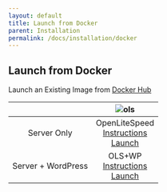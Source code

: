 ```yaml
---
layout: default
title: Launch from Docker
parent: Installation
permalink: /docs/installation/docker
---
```


## Launch from Docker

Launch an Existing Image from [Docker Hub](https://hub.docker.com/search?q=litespeedtech&type=image)

||![ols](/docs/assets/images/Cloud/docker-ols-logo_160x160.png)|
| :-------------: | :-------------: |
|Server Only|OpenLiteSpeed<br>[Instructions](https://docs.litespeedtech.com/cloud/docker/openlitespeed/)<br>[Launch](https://hub.docker.com/repository/docker/litespeedtech/openlitespeed)|
|Server + WordPress|OLS+WP<br>[Instructions](https://docs.litespeedtech.com/cloud/docker/ols%2Bwordpress/)<br>[Launch](https://hub.docker.com/repository/docker/litespeedtech/openlitespeed)|